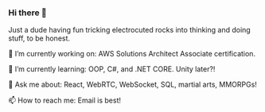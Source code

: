 ### Hi there 👋

Just a dude having fun tricking electrocuted rocks into thinking and doing stuff, to be honest.

🔭 I’m currently working on: AWS Solutions Architect Associate certification.

🌱 I’m currently learning: OOP, C#, and .NET CORE. Unity later?!

💬 Ask me about: React, WebRTC, WebSocket, SQL, martial arts, MMORPGs!

📫 How to reach me: Email is best!


<!--
**geistnine/geistnine** is a ✨ _special_ ✨ repository because its `README.md` (this file) appears on your GitHub profile.

Here are some ideas to get you started:

- 🔭 I’m currently working on ...
- 🌱 I’m currently learning ...
- 👯 I’m looking to collaborate on ...
- 🤔 I’m looking for help with ...
- 💬 Ask me about ...
- 📫 How to reach me: ...
- 😄 Pronouns: ...
- ⚡ Fun fact: ...
-->
